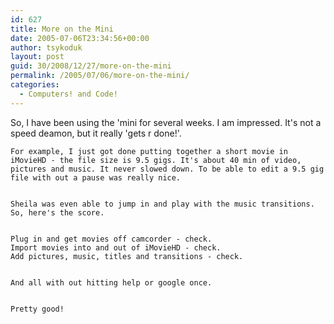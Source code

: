 ```yaml
---
id: 627
title: More on the Mini
date: 2005-07-06T23:34:56+00:00
author: tsykoduk
layout: post
guid: 30/2008/12/27/more-on-the-mini
permalink: /2005/07/06/more-on-the-mini/
categories:
  - Computers! and Code!
---
```

So, I have been using the 'mini for several weeks. I am impressed. It's not a speed deamon, but it really 'gets r done!'.


	For example, I just got done putting together a short movie in iMovieHD - the file size is 9.5 gigs. It's about 40 min of video, pictures and music. It never slowed down. To be able to edit a 9.5 gig file with out a pause was really nice.


	Sheila was even able to jump in and play with the music transitions. So, here's the score.


	Plug in and get movies off camcorder - check.
	Import movies into and out of iMovieHD - check.
	Add pictures, music, titles and transitions - check.


	And all with out hitting help or google once.


	Pretty good!